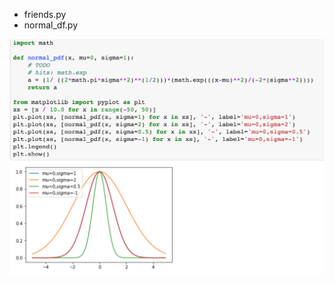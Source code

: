 * friends.py
* normal_df.py

![](./images/Normal_pdf.png "Normal Probability distribution function graph")





